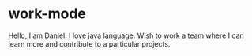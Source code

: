 # work-mode
Hello,
I am Daniel. I love java language. Wish to work a team where I can learn more and contribute to a particular projects.
